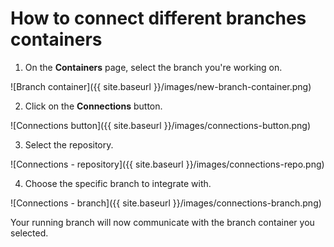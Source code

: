 # How to connect different branches containers

1. On the **Containers** page, select the branch you're working on.

  ![Branch container]({{ site.baseurl }}/images/new-branch-container.png)

2. Click on the **Connections** button.

  ![Connections button]({{ site.baseurl }}/images/connections-button.png)

3. Select the repository.

  ![Connections - repository]({{ site.baseurl }}/images/connections-repo.png)

4. Choose the specific branch to integrate with.

  ![Connections - branch]({{ site.baseurl }}/images/connections-branch.png)

Your running branch will now communicate with the branch container you selected.
